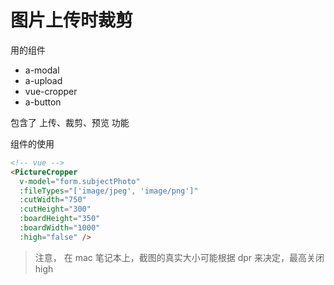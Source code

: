 # 图片上传时裁剪
用的组件
- a-modal
- a-upload
- vue-cropper
- a-button

包含了 上传、裁剪、预览 功能

组件的使用
```html
<!-- vue -->
<PictureCropper
  v-model="form.subjectPhoto"
  :fileTypes="['image/jpeg', 'image/png']"
  :cutWidth="750"
  :cutHeight="300"
  :boardHeight="350"
  :boardWidth="1000"
  :high="false" />
```

> 注意， 在 mac 笔记本上，截图的真实大小可能根据 dpr 来决定，最高关闭 high

